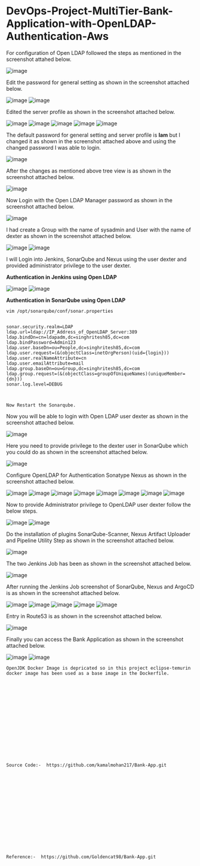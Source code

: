 # DevOps-Project-MultiTier-Bank-Application-with-OpenLDAP-Authentication-Aws

For configuration of Open LDAP followed the steps as mentioned in the screenshot attahed below.

![image](https://github.com/user-attachments/assets/a3044284-f208-4b77-b223-3f308f65c54e)

Edit the password for general setting as shown in the screenshot attached below.

![image](https://github.com/user-attachments/assets/bee2b711-a278-499f-8b19-1f181694b4f6)
![image](https://github.com/user-attachments/assets/e6fa37c7-ed74-4d7f-9551-289f4450df37)

Edited the server profile as shown in the screenshot attached below.

![image](https://github.com/user-attachments/assets/98761ce6-226c-4015-ba00-208a8ada1405)
![image](https://github.com/user-attachments/assets/33effb02-2d9f-45ac-adb3-29c917502c5a)
![image](https://github.com/user-attachments/assets/17ec1665-28f3-4a25-a300-0286cc543bec)
![image](https://github.com/user-attachments/assets/5bea9ed3-ff97-46f0-b0c3-f927e2da69ff)
![image](https://github.com/user-attachments/assets/04dd1322-0fc7-453c-9c4b-ad6e1db3dd7d)

The default password for general setting and server profile is **lam** but I changed it as shown in the screenshot attached above and using the changed password I was able to login.

![image](https://github.com/user-attachments/assets/0c5639be-26d5-4e4a-8b2e-a8c52e457551)

After the changes as mentioned above tree view is as shown in the screenshot attached below.

![image](https://github.com/user-attachments/assets/5dfadc25-5e20-4f68-9e6c-21e3bf087b3a)

Now Login with the Open LDAP Manager password as shown in the screenshot attached below.

![image](https://github.com/user-attachments/assets/f1421b70-b0b0-4ddb-892e-3caaf422d1e9)

I had create a Group with the name of sysadmin and User with the name of dexter as shown in the screenshot attached below.

![image](https://github.com/user-attachments/assets/c76314ce-da91-416d-b852-d711764aa33e)
![image](https://github.com/user-attachments/assets/5686a247-8e32-409a-b28d-e70710c8bfaf)

I will Login into Jenkins, SonarQube and Nexus using the user dexter and provided administrator privilege to the user dexter.

**Authentication in Jenkins using Open LDAP**

![image](https://github.com/user-attachments/assets/cfd26ec9-06ea-409b-aeb2-3dec8a1998c1)
![image](https://github.com/user-attachments/assets/f40d7715-dffa-4bf8-9357-7bdb2115fbf3)

**Authentication in SonarQube using Open LDAP**
```
vim /opt/sonarqube/conf/sonar.properties             


sonar.security.realm=LDAP
ldap.url=ldap://IP_Address_of_OpenLDAP_Server:389                                           
ldap.bindDn=cn=ldapadm,dc=singhritesh85,dc=com
ldap.bindPassword=Admin123
ldap.user.baseDn=ou=People,dc=singhritesh85,dc=com
ldap.user.request=(&(objectClass=inetOrgPerson)(uid={login}))
ldap.user.realNameAttribute=cn
ldap.user.emailAttribute=mail
ldap.group.baseDn=ou=Group,dc=singhritesh85,dc=com
ldap.group.request=(&(objectClass=groupOfUniqueNames)(uniqueMember={dn}))
sonar.log.level=DEBUG



Now Restart the Sonarqube.
```
Now you will be able to login with Open LDAP user dexter as shown in the screenshot attached below.

![image](https://github.com/user-attachments/assets/f2e8d9a8-b6f1-4c70-b183-da341119acf2)

Here you need to provide privilege to the dexter user in SonarQube which you could do as shown in the screenshot attached below.

![image](https://github.com/user-attachments/assets/d82b2722-053b-4088-8c63-8194167acfe5)

Configure OpenLDAP for Authentication Sonatype Nexus as shown in the screenshot attached below.

![image](https://github.com/user-attachments/assets/a1d7e64f-0fe7-400a-b91c-66c70d8c38c8)
![image](https://github.com/user-attachments/assets/2eab89a6-211b-4642-946a-76e468691ca7)
![image](https://github.com/user-attachments/assets/7cbe8bcc-0286-4c9a-b89f-300a5363d6c9)
![image](https://github.com/user-attachments/assets/90f26cab-608b-4fe2-b617-9192b3c4b92c)
![image](https://github.com/user-attachments/assets/3d818a2b-a2ee-44d0-b7cb-76d12898af90)
![image](https://github.com/user-attachments/assets/527bb670-f6a0-47f5-91cd-7bcb0277df5b)
![image](https://github.com/user-attachments/assets/a9ec6add-5054-40d1-8d96-e76096db6615)
![image](https://github.com/user-attachments/assets/5edc3ac3-2133-4f59-8851-ed3176313153)

Now to provide Administrator privilege to OpenLDAP user dexter follow the below steps.

![image](https://github.com/user-attachments/assets/e88f1bfa-2d7f-4151-817a-46f216e3497c)
![image](https://github.com/user-attachments/assets/12dec1cc-781b-4088-be2a-941eaa1eab78)

Do the installation of plugins SonarQube-Scanner, Nexus Artifact Uploader and Pipeline Utility Step as shown in the screenshot attached below.

![image](https://github.com/user-attachments/assets/de922e89-1f6a-4e96-924e-1faeb07be306)

The two Jenkins Job has been as shown in the screenshot attached below.

![image](https://github.com/user-attachments/assets/74eea426-7813-4691-8f0e-0dcdd0b9f3db)

After running the Jenkins Job screenshot of SonarQube, Nexus and ArgoCD is as shown in the screenshot attached below.

![image](https://github.com/user-attachments/assets/a6d2e627-8f9f-4543-b215-4e85ec412990)
![image](https://github.com/user-attachments/assets/03d5b504-86b5-45a2-a0cb-def154a475ea)
![image](https://github.com/user-attachments/assets/f929d291-1105-4f3e-bc4b-620d447ff32c)
![image](https://github.com/user-attachments/assets/00dd0995-4296-4f38-8d1d-ede6ecea63fd)
![image](https://github.com/user-attachments/assets/724b74d0-1499-4821-98f4-3fd89e4ff719)

Entry in Route53 is as shown in the screenshot attached below.

![image](https://github.com/user-attachments/assets/f9f74515-14af-44bf-9e06-6926c9865461)

Finally you can access the Bank Application as shown in the screenshot attached below.

![image](https://github.com/user-attachments/assets/6f60654c-a8ed-4cbd-b39e-8c5d204ee9e2)
![image](https://github.com/user-attachments/assets/aa403769-4387-4edc-aaa1-ea8f7572092e)


```
OpenJDK Docker Image is depricated so in this project eclipse-temurin docker image has been used as a base image in the Dockerfile. 
```

<br><br/>
<br><br/>
<br><br/>
<br><br/>
<br><br/>
<br><br/>
```
Source Code:-  https://github.com/kamalmohan217/Bank-App.git
```
<br><br/>
<br><br/>
<br><br/>
<br><br/>
<br><br/>
<br><br/>
```
Reference:-  https://github.com/Goldencat98/Bank-App.git
